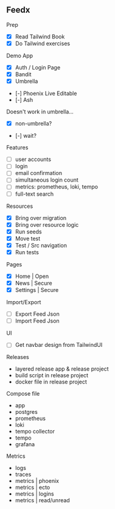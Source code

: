 ## Feedx 

Prep 
- [x] Read Tailwind Book 
- [x] Do Tailwind exercises

Demo App 
- [x] Auth / Login Page 
- [x] Bandit 
- [x] Umbrella 
- [-] Phoenix Live Editable 
- [-] Ash 

Doesn't work in umbrella...
- [x] non-umbrella?
- [-] wait? 

Features 
- [ ] user accounts
- [ ] login
- [ ] email confirmation
- [ ] simultaneous login count
- [ ] metrics: prometheus, loki, tempo
- [ ] full-text search

Resources 
- [x] Bring over migration 
- [x] Bring over resource logic 
- [x] Run seeds 
- [x] Move test 
- [x] Test / Src navigation 
- [x] Run tests 

Pages 
- [x] Home     | Open
- [x] News     | Secure 
- [x] Settings | Secure 

Import/Export 
- [ ] Export Feed Json 
- [ ] Import Feed Json 

UI 
- [ ] Get navbar design from TailwindUI 

Releases 
- layered release app & release project 
- build script in release project 
- docker file in release project

Compose file
- app 
- postgres
- prometheus
- loki
- tempo collector
- tempo
- grafana

Metrics 
- logs 
- traces
- metrics | phoenix 
- metrics | ecto
- metrics | logins
- metrics | read/unread

